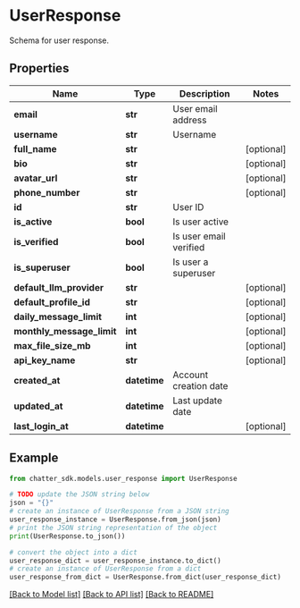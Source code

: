 # UserResponse

Schema for user response.

## Properties

Name | Type | Description | Notes
------------ | ------------- | ------------- | -------------
**email** | **str** | User email address | 
**username** | **str** | Username | 
**full_name** | **str** |  | [optional] 
**bio** | **str** |  | [optional] 
**avatar_url** | **str** |  | [optional] 
**phone_number** | **str** |  | [optional] 
**id** | **str** | User ID | 
**is_active** | **bool** | Is user active | 
**is_verified** | **bool** | Is user email verified | 
**is_superuser** | **bool** | Is user a superuser | 
**default_llm_provider** | **str** |  | [optional] 
**default_profile_id** | **str** |  | [optional] 
**daily_message_limit** | **int** |  | [optional] 
**monthly_message_limit** | **int** |  | [optional] 
**max_file_size_mb** | **int** |  | [optional] 
**api_key_name** | **str** |  | [optional] 
**created_at** | **datetime** | Account creation date | 
**updated_at** | **datetime** | Last update date | 
**last_login_at** | **datetime** |  | [optional] 

## Example

```python
from chatter_sdk.models.user_response import UserResponse

# TODO update the JSON string below
json = "{}"
# create an instance of UserResponse from a JSON string
user_response_instance = UserResponse.from_json(json)
# print the JSON string representation of the object
print(UserResponse.to_json())

# convert the object into a dict
user_response_dict = user_response_instance.to_dict()
# create an instance of UserResponse from a dict
user_response_from_dict = UserResponse.from_dict(user_response_dict)
```
[[Back to Model list]](../README.md#documentation-for-models) [[Back to API list]](../README.md#documentation-for-api-endpoints) [[Back to README]](../README.md)


